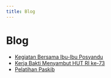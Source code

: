 ```yaml
---
title: Blog
---
```


# Blog

- [Kegiatan Bersama Ibu-Ibu Posyandu](kegiatan-bersama-ibu-ibu-posyandu.md)
- [Kerja Bakti Menyambut HUT RI ke-73](./kerja-bakti-menyambut-hut-ri.md)
- [Pelatihan Paskib](pelatihan-paskib.md)
